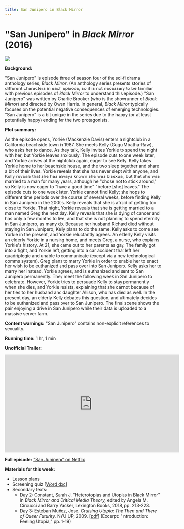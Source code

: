 ```yaml
---
title: San Junipero in Black Mirror
---
```

# "San Junipero" in *Black Mirror* (2016)

<a href="https://i1.wp.com/vehlinggo.com/wp-content/uploads/2016/12/black-mirror-san-junipero-sountrack-review-photo.jpg?fit=3200%2C3840&ssl=1">
<img src="https://i1.wp.com/vehlinggo.com/wp-content/uploads/2016/12/black-mirror-san-junipero-sountrack-review-photo.jpg?fit=3200%2C3840&ssl=1" class="poster">
</a>

**Background:**

"San Junipero" is episode three of season four of the sci-fi drama anthology series, *Black Mirror*. (An anthology series presents stories of different characters in each episode, so it is not necessary to be familiar with previous episodes of *Black Mirror* to understand this episode.) "San Junipero" was written by Charlie Brooker (who is the showrunner of *Black Mirror*) and directed by Owen Harris. In general, *Black Mirror* typically focuses on the potential negative consequences of emerging technologies. "San Junipero" is a bit unique in the series due to the happy (or at least potentially happy) ending for the two protagonists.

**Plot summary:**

As the episode opens, Yorkie (Mackenzie Davis) enters a nightclub in a California beachside town in 1987. She meets Kelly (Gugu Mbatha-Raw), who asks her to dance. As they talk, Kelly invites Yorkie to spend the night with her, but Yorkie leaves anxiously. The episode cuts to one week later, and Yorkie arrives at the nightclub again, eager to see Kelly. Kelly takes Yorkie home to her beachside house, and the two sleep together and share a bit of their lives. Yorkie reveals that she has never slept with anyone, and Kelly reveals that she has always known she was bisexual, but that she was married to a man for many years, although he "chose not to stick around," so Kelly is now eager to "have a good time" "before [she] leaves." The episode cuts to one week later. Yorkie cannot find Kelly; she hops to different time periods over the course of several weeks, before finding Kelly in San Junipero in the 2000s. Kelly reveals that she is afraid of getting too close to Yorkie. That night, Yorkie reveals that she is getting married to a man named Greg the next day. Kelly reveals that she is dying of cancer and has only a few months to live, and that she is not planning to spend eternity in San Junipero, as many do. Because her husband Richard died without staying in San Junipero, Kelly plans to do the same. Kelly asks to come see Yorkie in the present, and Yorkie reluctantly agrees. An elderly Kelly visits an elderly Yorkie in a nursing home, and meets Greg, a nurse, who explains Yorkie's history. At 21, she came out to her parents as gay. The family got into a fight, and Yorkie left, getting into a car accident that left her quadriplegic and unable to communicate (except via a new technological comms system). Greg plans to marry Yorkie in order to enable her to enact her wish to be euthanized and pass over into San Junipero. Kelly asks her to marry her instead. Yorkie agrees, and is euthanized and sent to San Junipero permanently. They meet the following week in San Junipero to celebrate. However, Yorkie tries to persuade Kelly to stay permanently when she dies, and Yorkie resists, explaining that she cannot because of her ties to her husband and daughter Allison, who has died as well. In the present day, an elderly Kelly debates this question, and ultimately decides to be euthanized and pass over to San Junipero. The final scene shows the pair enjoying a drive in San Junipero while their data is uploaded to a massive server farm.

**Content warnings:** "San Junipero" contains non-explicit references to sexuality.

**Running time:** 1 hr, 1 min

**Unofficial Trailer:**

<iframe width="560" height="315" src="https://www.youtube.com/embed/ZrQjjYncvDg" frameborder="0" allow="accelerometer; autoplay; clipboard-write; encrypted-media; gyroscope; picture-in-picture" allowfullscreen></iframe>

**Full episode:** ["San Junipero" on Netflix](https://www.netflix.com/watch/80104625?trackId=13752289&tctx=0%2C0%2Ceec351eaa2a1c20b38706f7734cfd84eb167f32a%3A51ebef661f29ea4f7f18068b628180b73556d9d6%2Ceec351eaa2a1c20b38706f7734cfd84eb167f32a%3A51ebef661f29ea4f7f18068b628180b73556d9d6%2Cunknown%2C)  

**Materials for this week:**
* Lesson plans
* Screening quiz [<a href="/modules/unit 4: queer utopias/San Junipero Screening Quiz.docx" download>Word doc</a>]
* Secondary texts:
    * Day 2: Constant, Sarah J. "Heterotopias and Utopias in Black Mirror" in *Black Mirror and Critical Media Theory,* edited by Angela M. Circucci and Barry Vacker, Lexington Books, 2018, pp. 213-223.
    * Day 3: Esteban Muñoz, Jose. *Cruising Utopia: The Then and There of Queer Futurity.* NYU UP, 2009. [<a href="/modules/unit 4: queer utopias/Cruising Utopia Intro.pdf" download>pdf</a>] (Excerpt: "Introduction: Feeling Utopia," pp. 1-19)
